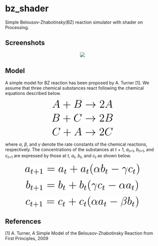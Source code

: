 # bz_shader
Simple Belousov-Zhabotinsky(BZ) reaction simulator with shader on Processing.

## Screenshots
<p align = "center"><img src = "img/example/example.gif" width = "300"></p>

## Model
A simple model for BZ reaction has been proposed by A. Turner [1]. We assume that three chemical substances react following the chemical equations described below.

<p align = "center"><img src = "img/eq/eq_01.svg"></p>

<p align = "center"><img src = "img/eq/eq_02.svg"></p>

<p align = "center"><img src = "img/eq/eq_03.svg"></p>

where _α_, _β_, and _γ_ denote the rate constants of the chemical reactions, respectively. The concentrations of the substances at _t_ + 1, _a_<sub>_t_+1</sub>, _b_<sub>_t_+1</sub>, and _c_<sub>_t_+1</sub> are expressed by those at _t_, _a_<sub>_t_</sub>, _b_<sub>_t_</sub>, and _c_<sub>_t_</sub> as shown below.

<p align = "center"><img src = "img/eq/eq_04.svg"></p>

<p align = "center"><img src = "img/eq/eq_05.svg"></p>

<p align = "center"><img src = "img/eq/eq_06.svg"></p>


## References
[1] A. Turner, A Simple Model of the Belousov-Zhabotinsky Reaction from First Principles, 2009
